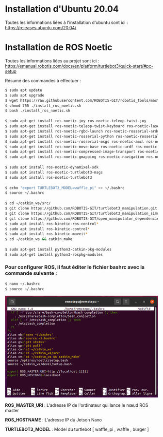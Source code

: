 # Installation d'Ubuntu 20.04

Toutes les informations liées à l'installation d'ubuntu sont ici : https://releases.ubuntu.com/20.04/

# Installation de ROS Noetic

Toutes les informations liées au projet sont ici : https://emanual.robotis.com/docs/en/platform/turtlebot3/quick-start/#pc-setup

Résumé des commandes à effectuer :

``` bash
$ sudo apt update
$ sudo apt upgrade
$ wget https://raw.githubusercontent.com/ROBOTIS-GIT/robotis_tools/master/install_ros_noetic.sh
$ chmod 755 ./install_ros_noetic.sh 
$ bash ./install_ros_noetic.sh

$ sudo apt-get install ros-noetic-joy ros-noetic-teleop-twist-joy
$ sudo apt-get install ros-noetic-teleop-twist-keyboard ros-noetic-laser-proc
$ sudo apt-get install ros-noetic-rgbd-launch ros-noetic-rosserial-arduino
$ sudo apt-get install ros-noetic-rosserial-python ros-noetic-rosserial-client
$ sudo apt-get install ros-noetic-rosserial-msgs ros-noetic-amcl ros-noetic-map-server
$ sudo apt-get install ros-noetic-move-base ros-noetic-urdf ros-noetic-xacro
$ sudo apt-get install ros-noetic-compressed-image-transport ros-noetic-rqt* ros-noetic-rviz
$ sudo apt-get install ros-noetic-gmapping ros-noetic-navigation ros-noetic-interactive-markers

$ sudo apt install ros-noetic-dynamixel-sdk
$ sudo apt install ros-noetic-turtlebot3-msgs
$ sudo apt install ros-noetic-turtlebot3

$ echo "export TURTLEBOT3_MODEL=waffle_pi" >> ~/.bashrc
$ source ~/.bashrc

$ cd ~/catkin_ws/src/
$ git clone https://github.com/ROBOTIS-GIT/turtlebot3_manipulation.git
$ git clone https://github.com/ROBOTIS-GIT/turtlebot3_manipulation_simulations.git
$ git clone https://github.com/ROBOTIS-GIT/open_manipulator_dependencies.git
$ sudo apt install ros-kinetic-ros-control*
$ sudo apt install ros-kinetic-control*
$ sudo apt install ros-kinetic-moveit*
$ cd ~/catkin_ws && catkin_make

$ sudo apt-get install python3-catkin-pkg-modules
$ sudo apt-get install python3-rospkg-modules
```

### Pour configurer ROS, il faut éditer  le fichier bashrc avec la commande suivante :
``` bash
$ nano ~/.bashrc
$ source ~/.bashrc
```
<img src="images/bashrc.PNG" width="650">

**ROS_MASTER_URI** : L'adresse IP de l'ordinateur qui lance le nœud ROS master

**ROS_HOSTNAME** : L'adresse IP du Jetson Nano

**TURTLEBOT3_MODEL** : Model du turtlebot [ waffle_pi , waffle , burger ]

